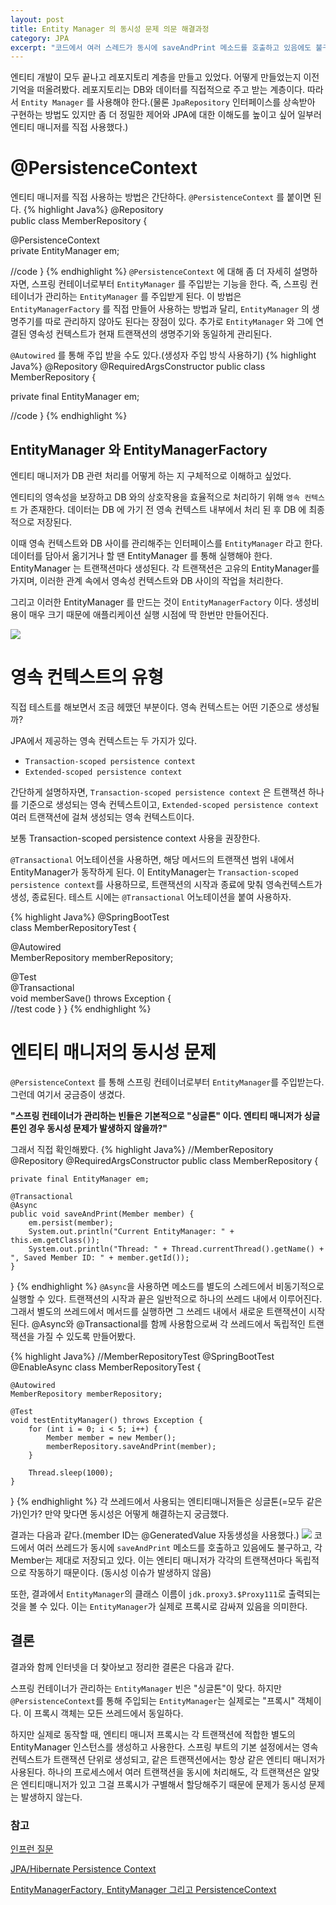 ```yaml
---
layout: post
title: Entity Manager 의 동시성 문제 의문 해결과정
category: JPA
excerpt: "코드에서 여러 스레드가 동시에 saveAndPrint 메소드를 호출하고 있음에도 불구하고, 각 Member는 제대로 저장되고 있다. 이는 엔티티 매니저가 각각의 트랜잭션마다 독립적으로 작동하기 때문이다. 또한, 결과에서 EntityManager의 클래스 이름이 jdk.proxy3.$Proxy108로 출력되는 것을 볼 수 있다. 이는 EntityManager가 실제로 프록시로 감싸져 있음을 알 수 있다.스프링컨테이너가 관리하는 엔티티 매니저 빈은 싱글톤이 맞다. 하지만 @PersistenceContext 를 통해 EntityManager 객체에 실제로 DI 되는 엔티티매니저는 프록시객체였다. 위에서 확인한 결과와"
---
```


엔티티 개발이 모두 끝나고 레포지토리 계층을 만들고 있었다. 어떻게 만들었는지 이전 기억을 떠올려봤다. 레포지토리는 DB와 데이터를 직접적으로 주고 받는 계층이다. 따라서 `Entity Manager` 를 사용해야 한다.(물론 `JpaRepository` 인터페이스를 상속받아 구현하는 방법도 있지만 좀 더 정밀한 제어와 JPA에 대한 이해도를 높이고 싶어 일부러 엔티티 매니저를 직접 사용했다.)

# @PersistenceContext
엔티티 매니저를 직접 사용하는 방법은 간단하다. `@PersistenceContext` 를 붙이면 된다. 
{% highlight Java%}
@Repository  
public class MemberRepository {  
	  
   @PersistenceContext  
   private EntityManager em;  
  
   //code
}
{% endhighlight %}
`@PersistenceContext` 에 대해 좀 더 자세히 설명하자면, 스프링 컨테이너로부터 `EntityManager` 를 주입받는 기능을 한다. 즉, 스프링 컨테이너가 관리하는 `EntityManager` 를 주입받게 된다. 이 방법은 `EntityManagerFactory` 를 직접 만들어 사용하는 방법과 달리, `EntityManager` 의 생명주기를 따로 관리하지 않아도 된다는 장점이 있다. 추가로 `EntityManager` 와 그에 연결된 영속성 컨텍스트가 현재 트랜잭션의 생명주기와 동일하게 관리된다.

`@Autowired` 를 통해 주입 받을 수도 있다.(생성자 주입 방식 사용하기)
{% highlight Java%}
@Repository
@RequiredArgsConstructor
public class MemberRepository {

   private final EntityManager em;
   
   //code
}
{% endhighlight %}

## EntityManager 와 EntityManagerFactory
엔티티 매니저가 DB 관련 처리를 어떻게 하는 지 구체적으로 이해하고 싶었다.

엔티티의 영속성을 보장하고 DB 와의 상호작용을 효율적으로 처리하기 위해 `영속 컨텍스트` 가 존재한다. 데이터는 DB 에 가기 전 영속 컨텍스트 내부에서 처리 된 후 DB 에 최종적으로 저장된다. 

이때 영속 컨텍스트와 DB 사이를 관리해주는 인터페이스를 `EntityManager` 라고 한다. 데이터를 담아서 옮기거나 할 땐 EntityManager 를 통해 실행해야 한다. EntityManager 는 트랜잭션마다 생성된다. 각 트랜잭션은 고유의 EntityManager를 가지며, 이러한 관계 속에서 영속성 컨텍스트와 DB 사이의 작업을 처리한다.

그리고 이러한 EntityManager 를 만드는 것이 `EntityManagerFactory` 이다. 생성비용이 매우 크기 때문에 애플리케이션 실행 시점에 딱 한번만 만들어진다. 

![](https://i.imgur.com/WK5yRwk.png)

# 영속 컨텍스트의 유형
직접 테스트를 해보면서 조금 헤맸던 부분이다. 영속 컨텍스트는 어떤 기준으로 생성될까?

JPA에서 제공하는 영속 컨텍스트는 두 가지가 있다. 
-  `Transaction-scoped persistence context`
-  `Extended-scoped persistence context` 

간단하게 설명하자면, `Transaction-scoped persistence context` 은 트랜잭션 하나를 기준으로 생성되는 영속 컨텍스트이고, `Extended-scoped persistence context` 여러 트랜잭션에 걸쳐 생성되는 영속 컨텍스트이다. 

보통 Transaction-scoped persistence context 사용을 권장한다. 

`@Transactional` 어노테이션을 사용하면, 해당 메서드의 트랜잭션 범위 내에서 EntityManager가 동작하게 된다. 
이 EntityManager는 `Transaction-scoped persistence context`를 사용하므로, 트랜잭션의 시작과 종료에 맞춰 영속컨텍스트가 생성, 종료된다. 테스트 시에는 `@Transactional` 어노테이션을 붙여 사용하자.

{% highlight Java%}
@SpringBootTest  
class MemberRepositoryTest {  

   @Autowired  
   MemberRepository memberRepository;  

   @Test  
   @Transactional  
   void memberSave() throws Exception {  
      //test code
   }
}
{% endhighlight %}

# 엔티티 매니저의 동시성 문제
`@PersistenceContext` 를 통해 스프링 컨테이너로부터 `EntityManager`를 주입받는다. 그런데 여기서 궁금증이 생겼다. 

**"스프링 컨테이너가 관리하는 빈들은 기본적으로 "싱글톤" 이다. 엔티티 매니저가 싱글톤인 경우 동시성 문제가 발생하지 않을까?"**

그래서 직접 확인해봤다. 
{% highlight Java%}
//MemberRepository
@Repository
@RequiredArgsConstructor
public class MemberRepository {

    private final EntityManager em;

    @Transactional
    @Async
    public void saveAndPrint(Member member) {
        em.persist(member);
        System.out.println("Current EntityManager: " + this.em.getClass());
        System.out.println("Thread: " + Thread.currentThread().getName() + ", Saved Member ID: " + member.getId());
    }
}
{% endhighlight %}
`@Async`을 사용하면 메소드를 별도의 스레드에서 비동기적으로 실행할 수 있다. 트랜잭션의 시작과 끝은 일반적으로 하나의 쓰레드 내에서 이루어진다. 그래서 별도의 쓰레드에서 메서드를 실행하면 그 쓰레드 내에서 새로운 트랜잭션이 시작된다. @Async와 @Transactional를 함께 사용함으로써 각 쓰레드에서 독립적인 트랜잭션을 가질 수 있도록 만들어봤다.

{% highlight Java%}
//MemberRepositoryTest
@SpringBootTest
@EnableAsync
class MemberRepositoryTest {

    @Autowired
    MemberRepository memberRepository;

    @Test
    void testEntityManager() throws Exception {
        for (int i = 0; i < 5; i++) {
            Member member = new Member();
            memberRepository.saveAndPrint(member);
        }

        Thread.sleep(1000); 
    }
}
{% endhighlight %}
각 쓰레드에서 사용되는 엔티티매니저들은 싱글톤(=모두 같은가)인가? 만약 맞다면 동시성은 어떻게 해결하는지 궁금했다. 

결과는 다음과 같다.(member ID는 @GeneratedValue 자동생성을 사용했다.)
![](https://i.imgur.com/kUOgaN3.png)
코드에서 여러 쓰레드가 동시에 `saveAndPrint` 메소드를 호출하고 있음에도 불구하고, 각 Member는 제대로 저장되고 있다. 이는 엔티티 매니저가 각각의 트랜잭션마다 독립적으로 작동하기 때문이다. (동시성 이슈가 발생하지 않음)

또한, 결과에서 `EntityManager`의 클래스 이름이 `jdk.proxy3.$Proxy111`로 출력되는 것을 볼 수 있다. 이는 `EntityManager`가 실제로 프록시로 감싸져 있음을 의미한다.

## 결론
결과와 함께 인터넷을 더 찾아보고 정리한 결론은 다음과 같다.

스프링 컨테이너가 관리하는 `EntityManager` 빈은 "싱글톤"이 맞다. 하지만 `@PersistenceContext`를 통해 주입되는 `EntityManager`는 실제로는 "프록시" 객체이다. 이 프록시 객체는 모든 쓰레드에서 동일하다. 

하지만 실제로 동작할 때, 엔티티 매니저 프록시는 각 트랜잭션에 적합한 별도의 EntityManager 인스턴스를 생성하고 사용한다. 스프링 부트의 기본 설정에서는 영속 컨텍스트가 트랜잭션 단위로 생성되고, 같은 트랜잭션에서는 항상 같은 엔티티 매니저가 사용된다. 하나의 프로세스에서 여러 트랜잭션을 동시에 처리해도, 각 트랜잭션은 알맞은 엔티티매니저가 있고 그걸 프록시가 구별해서 할당해주기 때문에 문제가 동시성 문제는 발생하지 않는다.

### 참고
[인프런 질문](https://www.inflearn.com/questions/158967/%EC%95%88%EB%85%95%ED%95%98%EC%84%B8%EC%9A%94-entitymanager%EC%97%90-%EB%8C%80%ED%95%B4-%EA%B6%81%EA%B8%88%ED%95%9C-%EC%A0%90%EC%9D%B4-%EC%9E%88%EC%96%B4-%EC%A7%88%EB%AC%B8-%EB%82%A8%EA%B9%81%EB%8B%88%EB%8B%A4)

[JPA/Hibernate Persistence Context](https://www.baeldung.com/jpa-hibernate-persistence-context)

[EntityManagerFactory, EntityManager 그리고 PersistenceContext](https://iyoungman.github.io/jpa/EntityManagerFactory-EntityManager-PersistenceContext/)
